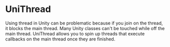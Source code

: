 UniThread
=========

Using thread in Unity can be problematic because if you join on the thread, it blocks the main thread. Many Unity classes can't be touched while off the main thread. UniThread allows you to spin up threads that execute callbacks on the main thread once they are finished.
